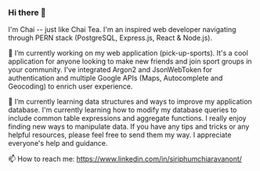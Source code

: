 ### Hi there 👋

I'm Chai -- just like Chai Tea. I'm an inspired web developer navigating through PERN stack (PostgreSQL, Express.js, React & Node.js).

🔭 I’m currently working on my web application (pick-up-sports). It's a cool application for anyone looking to make new friends and join sport groups in your community. I've integrated Argon2 and JsonWebToken for authentication and multiple Google APIs (Maps, Autocomplete and Geocoding) to enrich user experience.

🌱 I’m currently learning data structures and ways to improve my application database. I'm currently learning how to modify my database queries to include common table expressions and aggregate functions. I really enjoy finding new ways to manipulate data. If you have any tips and tricks or any helpful resources, please feel free to send them my way. I appreciate everyone's help and guidance.

📫 How to reach me: https://www.linkedin.com/in/siriphumchiaravanont/
<!--
**S-Chiaravanont/S-Chiaravanont** is a ✨ _special_ ✨ repository because its `README.md` (this file) appears on your GitHub profile.

Here are some ideas to get you started:

- 🔭 I’m currently working on ...
- 🌱 I’m currently learning ...
- 👯 I’m looking to collaborate on ...
- 🤔 I’m looking for help with ...
- 💬 Ask me about ...
- 📫 How to reach me: ...
- 😄 Pronouns: ...
- ⚡ Fun fact: ...
-->
